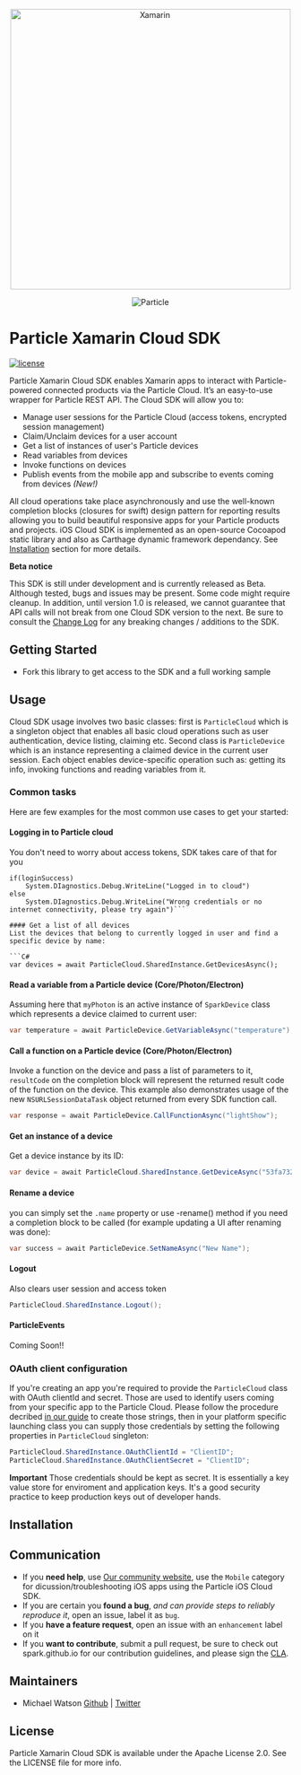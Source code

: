 <p align="center">
<img src="https://xamarin.com/content/images/pages/branding/assets/xamarin-logo.png" alt="Xamarin" title="Xamarin" width="500">
</p>
<p align="center" >
<img src="http://oi60.tinypic.com/116jd51.jpg" alt="Particle" title="Particle">
</p>

# Particle Xamarin Cloud SDK
[![license](https://img.shields.io/hexpm/l/plug.svg)](https://github.com/spark/spark-sdk-ios/blob/master/LICENSE) 

Particle Xamarin Cloud SDK enables Xamarin apps to interact with Particle-powered connected products via the Particle Cloud. It’s an easy-to-use wrapper for Particle REST API. The Cloud SDK will allow you to:

- Manage user sessions for the Particle Cloud (access tokens, encrypted session management)
- Claim/Unclaim devices for a user account
- Get a list of instances of user's Particle devices
- Read variables from devices
- Invoke functions on devices
- Publish events from the mobile app and subscribe to events coming from devices *(New!)*

All cloud operations take place asynchronously and use the well-known completion blocks (closures for swift) design pattern for reporting results allowing you to build beautiful responsive apps for your Particle products and projects.
iOS Cloud SDK is implemented as an open-source Cocoapod static library and also as Carthage dynamic framework dependancy. See [Installation](#installation) section for more details. 

**Beta notice**

This SDK is still under development and is currently released as Beta. Although tested, bugs and issues may be present. Some code might require cleanup. In addition, until version 1.0 is released, we cannot guarantee that API calls will not break from one Cloud SDK version to the next. Be sure to consult the [Change Log](https://github.com/spark/spark-sdk-ios/blob/master/CHANGELOG.md) for any breaking changes / additions to the SDK.

## Getting Started

- Fork this library to get access to the SDK and a full working sample

## Usage

Cloud SDK usage involves two basic classes: first is `ParticleCloud` which is a singleton object that enables all basic cloud operations such as user authentication, device listing, claiming etc. Second class is `ParticleDevice` which is an instance representing a claimed device in the current user session. Each object enables device-specific operation such as: getting its info, invoking functions and reading variables from it.

### Common tasks

Here are few examples for the most common use cases to get your started:

#### Logging in to Particle cloud
You don't need to worry about access tokens, SDK takes care of that for you

```var loginSuccess = await ParticleCloud.SharedInstance.LoginWithUserAsync("username@email.com"","password");
if(loginSuccess)
    System.DIagnostics.Debug.WriteLine("Logged in to cloud")
else
    System.DIagnostics.Debug.WriteLine("Wrong credentials or no internet connectivity, please try again")```

#### Get a list of all devices
List the devices that belong to currently logged in user and find a specific device by name:

```C#
var devices = await ParticleCloud.SharedInstance.GetDevicesAsync();
```

#### Read a variable from a Particle device (Core/Photon/Electron)
Assuming here that `myPhoton` is an active instance of `SparkDevice` class which represents a device claimed to current user:
 
```C#
var temperature = await ParticleDevice.GetVariableAsync("temperature");
```

#### Call a function on a Particle device (Core/Photon/Electron)
Invoke a function on the device and pass a list of parameters to it, `resultCode` on the completion block will represent the returned result code of the function on the device.
This example also demonstrates usage of the new `NSURLSessionDataTask` object returned from every SDK function call.

```C#
var response = await ParticleDevice.CallFunctionAsync("lightShow");
```
#### Get an instance of a device
Get a device instance by its ID:
   
```C#
var device = await ParticleCloud.SharedInstance.GetDeviceAsync("53fa73265066544b16208184");
```

#### Rename a device
you can simply set the `.name` property or use -rename() method if you need a completion block to be called (for example updating a UI after renaming was done):
 
```C#
var success = await ParticleDevice.SetNameAsync("New Name");
```

#### Logout
Also clears user session and access token

```C#
ParticleCloud.SharedInstance.Logout();
```

#### ParticleEvents
Coming Soon!!

### OAuth client configuration

If you're creating an app you're required to provide the `ParticleCloud` class with OAuth clientId and secret.
Those are used to identify users coming from your specific app to the Particle Cloud.
Please follow the procedure decribed [in our guide](https://docs.particle.io/guide/how-to-build-a-product/web-app/#creating-an-oauth-client) to create those strings,
then in your platform specific launching class you can supply those credentials by setting the following properties in `ParticleCloud` singleton:


```C#
ParticleCloud.SharedInstance.OAuthClientId = "ClientID";
ParticleCloud.SharedInstance.OAuthClientSecret = "ClientID";
```

**Important**
Those credentials should be kept as secret. It is essentially a key value store for enviroment and application keys.
It's a good security practice to keep production keys out of developer hands. 

## Installation

## Communication

- If you **need help**, use [Our community website](http://community.particle.io), use the `Mobile` category for dicussion/troubleshooting iOS apps using the Particle iOS Cloud SDK.
- If you are certain you **found a bug**, _and can provide steps to reliably reproduce it_, open an issue, label it as `bug`.
- If you **have a feature request**, open an issue with an `enhancement` label on it
- If you **want to contribute**, submit a pull request, be sure to check out spark.github.io for our contribution guidelines, and please sign the [CLA](https://docs.google.com/a/particle.io/forms/d/1_2P-vRKGUFg5bmpcKLHO_qNZWGi5HKYnfrrkd-sbZoA/viewform).

## Maintainers

- Michael Watson [Github](https://www.github.com/michael-watson) | [Twitter](https://www.twitter.com/threebrewmates)

## License

Particle Xamarin Cloud SDK is available under the Apache License 2.0. See the LICENSE file for more info.